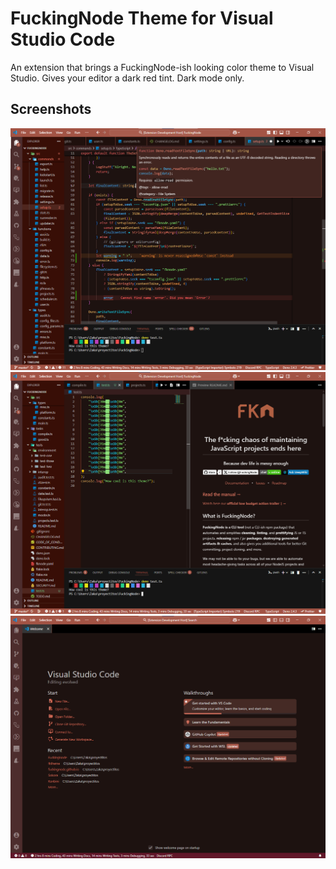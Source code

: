 # FuckingNode Theme for Visual Studio Code

An extension that brings a FuckingNode-ish looking color theme to Visual Studio. Gives your editor a dark red tint. Dark mode only.

## Screenshots

![Preview 1](https://raw.githubusercontent.com/FuckingNode/fknode-theme-for-vscode/refs/heads/main/media/ss1.png)
![Preview 2](https://raw.githubusercontent.com/FuckingNode/fknode-theme-for-vscode/refs/heads/main/media/ss2.png)
![Preview 3](https://raw.githubusercontent.com/FuckingNode/fknode-theme-for-vscode/refs/heads/main/media/ss3.png)
